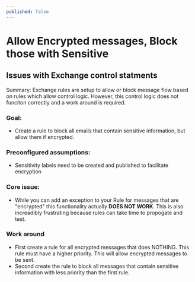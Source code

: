 ```yaml
---
published: false
---
```

# Allow Encrypted messages, Block those with Sensitive

## Issues with Exchange control statments

Summary:  Exchange rules are setup to allow or block message flow based on rules which allow control logic.  However, this control logic does not funciton correctly and a work around is required.

### Goal:  
-  Create a rule to block all emails that contain sensitive information, but allow them if encrypted.

### Preconfigured assumptions:  
-  Sensitivity labels need to be created and published to facilitate encryption 

### Core issue:  
-  While you can add an exception to your Rule for messages that are "encrypted" this functionality actually **DOES NOT WORK**.  This is also increadibly frustrating because rules can take time to propogate and test.


### Work around
-  First create a rule for all encrypted messages that does NOTHING.  This rule must have a higher priority. This will allow encrypted messages to be sent.
-  Second create the rule to block all messages that contain sensitive information with less priority than the first rule.

